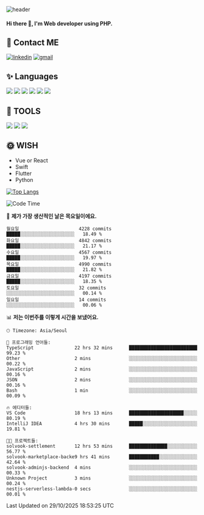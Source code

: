 ![header](https://capsule-render.vercel.app/api?type=waving&color=auto&height=300&section=header&text=Elin&fontSize=90&animation=twinkling)

#### Hi there 👋, I'm <b>Web developer</b> using PHP. ####

<!--
- 🔭 I’m currently working on Uniwill
- 🌱 I’m currently learning Vue or React or Python.
-->

<!---#### I am PHP developer --->

## 💌 Contact ME ###
[<img src='https://img.shields.io/badge/-EunjiKo-%230A66C2?style=flat-square&logo=LinkedIn&logoColor=white' alt='linkedin'>](https://www.linkedin.com/in/https://www.linkedin.com/in/eunji-ko-00a907164//)  [<img src='https://img.shields.io/badge/-einee214%40gmail.com-%23EA4335?style=flat-square&logo=Gmail&logoColor=white' alt='gmail'>](einee214@gmail.com)  


## ✨ Languages
<img src='https://img.shields.io/badge/-PHP-%23777BB4?style=for-the-badge&logo=PHP&logoColor=white'> <img src='https://img.shields.io/badge/-Laravel-%23FF2D20?style=for-the-badge&logo=Laravel&logoColor=white'> <img src='https://img.shields.io/badge/Jquery-%230769AD?style=for-the-badge&logo=Jquery&logoColor=white'> <img src='https://img.shields.io/badge/CSS3-%231572B6?style=for-the-badge&logo=CSS3&logoColor=white'> <img src='https://img.shields.io/badge/Bootstrap-%237952B3?style=for-the-badge&logo=Bootstrap&logoColor=white' > <img src='https://img.shields.io/badge/MySQL-%234479A1?style=for-the-badge&logo=MySQL&logoColor=white' >

## 🌷 TOOLS
<img src='https://img.shields.io/badge/PHPSTORM-%23000000?style=for-the-badge&logo=PhpStorm&logoColor=white' > <img src='https://img.shields.io/badge/GitLab-%23FCA121?style=for-the-badge&logo=GitLab&logoColor=white' > <img src='https://img.shields.io/badge/GitHub-%23181717?style=for-the-badge&logo=GitHub&logoColor=white'>


## 🌞 WISH
- Vue or React
- Swift
- Flutter
- Python


[![Top Langs](https://github-readme-stats.vercel.app/api/top-langs/?username=ein214&layout=compact)](https://github.com/anuraghazra/github-readme-stats)

<!--START_SECTION:waka-->
![Code Time](http://img.shields.io/badge/Code%20Time-4%2C539%20hrs%2010%20mins-blue)

📅 **제가 가장 생산적인 날은 목요일이에요.** 

```text
월요일                      4228 commits        █████░░░░░░░░░░░░░░░░░░░░   18.49 % 
화요일                      4842 commits        █████░░░░░░░░░░░░░░░░░░░░   21.17 % 
수요일                      4567 commits        █████░░░░░░░░░░░░░░░░░░░░   19.97 % 
목요일                      4990 commits        █████░░░░░░░░░░░░░░░░░░░░   21.82 % 
금요일                      4197 commits        █████░░░░░░░░░░░░░░░░░░░░   18.35 % 
토요일                      32 commits          ░░░░░░░░░░░░░░░░░░░░░░░░░   00.14 % 
일요일                      14 commits          ░░░░░░░░░░░░░░░░░░░░░░░░░   00.06 % 
```


📊 **저는 이번주를 이렇게 시간을 보냈어요.** 

```text
🕑︎ Timezone: Asia/Seoul

💬 프로그래밍 언어들: 
TypeScript               22 hrs 32 mins      █████████████████████████   99.23 % 
Other                    2 mins              ░░░░░░░░░░░░░░░░░░░░░░░░░   00.22 % 
JavaScript               2 mins              ░░░░░░░░░░░░░░░░░░░░░░░░░   00.16 % 
JSON                     2 mins              ░░░░░░░░░░░░░░░░░░░░░░░░░   00.16 % 
Bash                     1 min               ░░░░░░░░░░░░░░░░░░░░░░░░░   00.09 % 

🔥 에디터들: 
VS Code                  18 hrs 13 mins      ████████████████████░░░░░   80.19 % 
IntelliJ IDEA            4 hrs 30 mins       █████░░░░░░░░░░░░░░░░░░░░   19.81 % 

🐱‍💻 프로젝트들: 
solvook-settlement       12 hrs 53 mins      ██████████████░░░░░░░░░░░   56.77 % 
solvook-marketplace-backe9 hrs 41 mins       ███████████░░░░░░░░░░░░░░   42.64 % 
solvook-adminjs-backend  4 mins              ░░░░░░░░░░░░░░░░░░░░░░░░░   00.33 % 
Unknown Project          3 mins              ░░░░░░░░░░░░░░░░░░░░░░░░░   00.24 % 
nestjs-serverless-lambda-0 secs              ░░░░░░░░░░░░░░░░░░░░░░░░░   00.01 % 
```


 Last Updated on 29/10/2025 18:53:25 UTC
<!--END_SECTION:waka-->

<!---![GitHub stats](https://github-readme-stats.vercel.app/api?username=ein214&show_icons=true&theme=dracula)  --->



